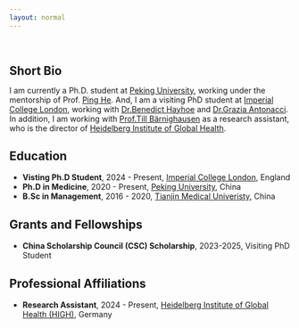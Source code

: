 ```yaml
---
layout: normal
---
```


<h1 id="about-me"></h1>

<h2 style="margin: 60px 0px 10px;">Short Bio</h2>

I am currently a Ph.D. student at [Peking University](https://www.pku.edu.cn/), working under the mentorship of Prof. [Ping He](https://www.cchds.pku.edu.cn/yjtd/qzjs/69117.htm). And, I am a visiting PhD student at [Imperial College London](https://www.imperial.ac.uk/school-public-health/primary-care-and-public-health/), working with [Dr.Benedict Hayhoe](https://profiles.imperial.ac.uk/b.hayhoe) and [Dr.Grazia Antonacci](https://profiles.imperial.ac.uk/g.antonacci). In addition, I am working with [Prof.Till Bärnighausen](https://www.klinikum.uni-heidelberg.de/heidelberger-institut-fuer-global-health/directorate/members/baernighausen-till/) as a research assistant, who is the director of [Heidelberg Institute of Global Health](https://www.klinikum.uni-heidelberg.de/heidelberger-institut-fuer-global-health/).

## Education
- **Visting Ph.D Student**, 2024 - Present, [Imperial College London](https://www.imperial.ac.uk/), England
- **Ph.D in Medicine**, 2020 - Present, [Peking University](https://www.pku.edu.cn/), China
- **B.Sc in Management**, 2016 - 2020, [Tianjin Medical Univeristy](http://www.tmu.edu.cn/), China

## Grants and Fellowships
- **China Scholarship Council (CSC) Scholarship**, 2023-2025, Visiting PhD Student

## Professional Affiliations
- **Research Assistant**, 2024 - Present, [Heidelberg Institute of Global Health (HIGH)](https://www.klinikum.uni-heidelberg.de/heidelberger-institut-fuer-global-health/), Germany
